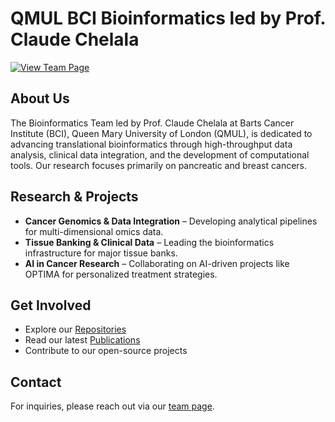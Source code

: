 # QMUL BCI Bioinformatics led by Prof. Claude Chelala

[![View Team Page](https://img.shields.io/badge/View%20Team%20Page-%230A66C2?style=for-the-badge&logo=google-chrome&logoColor=white)](https://www.bci.qmul.ac.uk/staff/professor-claude-chelala/)

## About Us
The Bioinformatics Team led by Prof. Claude Chelala at Barts Cancer Institute (BCI), Queen Mary University of London (QMUL), is dedicated to advancing translational bioinformatics through high-throughput data analysis, clinical data integration, and the development of computational tools. Our research focuses primarily on pancreatic and breast cancers.

## Research & Projects
- **Cancer Genomics & Data Integration** – Developing analytical pipelines for multi-dimensional omics data.
- **Tissue Banking & Clinical Data** – Leading the bioinformatics infrastructure for major tissue banks.
- **AI in Cancer Research** – Collaborating on AI-driven projects like OPTIMA for personalized treatment strategies.

## Get Involved
- Explore our [Repositories](https://github.com/orgs/bci-btx-bioinfo/repositories)
- Read our latest [Publications](https://www.bci.qmul.ac.uk/staff/professor-claude-chelala/)
- Contribute to our open-source projects

## Contact
For inquiries, please reach out via our [team page](https://www.bci.qmul.ac.uk/staff/professor-claude-chelala/).
